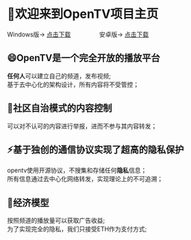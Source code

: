 # 👋欢迎来到OpenTV项目主页 
Windows版-> [点击下载](https://github.com/tv64/opentv/releases/download/v.1.0.0-win-alpha/opentv.zip)   &nbsp; &nbsp; &nbsp; &nbsp; &nbsp; &nbsp; &nbsp; &nbsp;    安卓版-> [点击下载](https://github.com/tv64/openTv/releases/download/v.1.0.0-Android-alpha/openTv.apk)  

## 😄OpenTV是一个完全开放的播放平台
 **任何人**可以建立自己的频道，发布视频;   
 基于去中心化的架构设计，所有内容将不受管控；  

## 🤔社区自治模式的内容控制
 可以对不认可的内容进行举报，进而不参与其内容转发；  

## ⚡基于独创的通信协议实现了超高的隐私保护
 opentv使用开源协议，不搜集和存储任何**隐私**信息；   
 所有信息通过去中心化网络转发，实现理论上的不可追溯； 

## 🌱经济模型
 按照频道的播放量可以获取广告收益;   
 为了实现完全的隐私，我们只接受ETH作为支付方式;   

<!--
**OpenTv22/OpenTv22** is a ✨ _special_ ✨ repository because its `README.md` (this file) appears on your GitHub profile.

Here are some ideas to get you started:

- 🔭 I’m currently working on ...
- 🌱 I’m currently learning ...
- 👯 I’m looking to collaborate on ...
- 🤔 I’m looking for help with ...
- 💬 Ask me about ...
- 📫 How to reach me: ...
- 😄 Pronouns: ...
- ⚡ Fun fact: ...
-->
